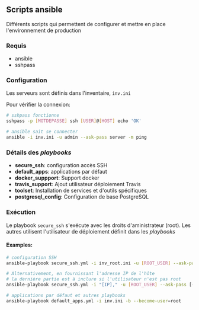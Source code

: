 ## Scripts ansible

Différents scripts qui permettent de configurer et mettre en place l'environnement de production

### Requis
- ansible
- sshpass

### Configuration
Les serveurs sont définis dans l'inventaire, `inv.ini`

Pour vérifier la connexion:
```bash
# sshpass fonctionne
sshpass -p [MOTDEPASSE] ssh [USER]@[HOST] echo 'OK'

# ansible sait se connecter
ansible -i inv.ini -u admin --ask-pass server -m ping
```

### Détails des _playbooks_

- **secure_ssh**: configuration accès SSH
- **default_apps**: applications par défaut
- **docker_suppport**: Support docker
- **travis_support**: Ajout utilisateur déploiement Travis
- **toolset**: Installation de services et d'outils spécifiques
- **postgresql_config**: Configuration de base PostgreSQL

### Exécution
Le playbook `secure_ssh` s'exécute avec les droits d'aministrateur (root). Les autres utilisent l'utilisateur de déploiement définit dans les _playbooks_

#### Examples:
```bash
# configuration SSH
ansible-playbook secure_ssh.yml -i inv_root.ini -u [ROOT_USER] --ask-pass

# Alternativement, en fournissant l'adresse IP de l'hôte
# la dernière partie est à inclure si l'utilisateur n'est pas root
ansible-playbook secure_ssh.yml -i "[IP]," -u [ROOT_USER] --ask-pass [-b --become-user=root]

# applications par défaut et autres playbooks
ansible-playbook default_apps.yml -i inv.ini -b --become-user=root
```
